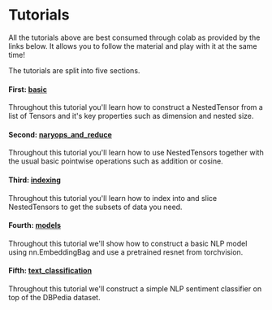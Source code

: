 # Tutorials

All the tutorials above are best consumed through colab as provided by the links below. It allows you to follow the material and play with it at the same time!

The tutorials are split into five sections.

#### First: [basic](https://colab.research.google.com/github/pytorch/nestedtensor/blob/master/tutorials/notebooks/basic.ipynb)

Throughout this tutorial you'll learn how to construct a NestedTensor from a list of Tensors and it's key properties such as dimension and nested size.

#### Second: [naryops_and_reduce](https://colab.research.google.com/github/pytorch/nestedtensor/blob/master/tutorials/notebooks/naryops_and_reduce.ipynb)

Throughout this tutorial you'll learn how to use NestedTensors together with the usual basic pointwise operations such as addition or cosine.

#### Third: [indexing](https://colab.research.google.com/github/pytorch/nestedtensor/blob/master/tutorials/notebooks/indexing.ipynb)

Throughout this tutorial you'll learn how to index into and slice NestedTensors to get the subsets of data you need.

#### Fourth: [models](https://colab.research.google.com/github/pytorch/nestedtensor/blob/master/tutorials/notebooks/models.ipynb)

Throughout this tutorial we'll show how to construct a basic NLP model using nn.EmbeddingBag and use a pretrained resnet from torchvision.

#### Fifth: [text_classification](https://colab.research.google.com/github/pytorch/nestedtensor/blob/master/tutorials/notebooks/text_classification.ipynb)

Throughout this tutorial we'll construct a simple NLP sentiment classifier on top of the DBPedia dataset.
